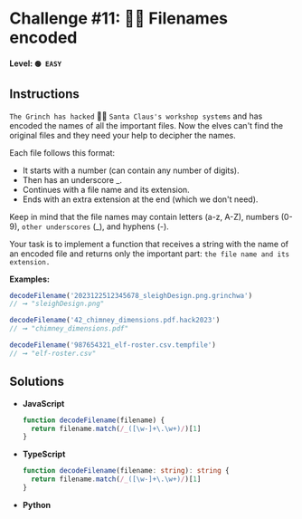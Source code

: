 # Challenge #11: 🏴‍☠️ Filenames encoded

#### Level: `🟢 EASY`

## Instructions

`The Grinch has hacked` 🏴‍☠️ `Santa Claus's workshop systems` and has encoded the names of all the important files. Now the elves can't find the original files and they need your help to decipher the names.

Each file follows this format:

- It starts with a number (can contain any number of digits).
- Then has an underscore _.
- Continues with a file name and its extension.
- Ends with an extra extension at the end (which we don't need).

Keep in mind that the file names may contain letters (a-z, A-Z), numbers (0-9), `other underscores` (_), and hyphens (-).

Your task is to implement a function that receives a string with the name of an encoded file and returns only the important part: `the file name and its extension.`

**Examples:**

```js
decodeFilename('2023122512345678_sleighDesign.png.grinchwa')
// ➞ "sleighDesign.png"

decodeFilename('42_chimney_dimensions.pdf.hack2023')
// ➞ "chimney_dimensions.pdf"

decodeFilename('987654321_elf-roster.csv.tempfile')
// ➞ "elf-roster.csv"
```

## Solutions

- **JavaScript**

  ```js
  function decodeFilename(filename) {
    return filename.match(/_([\w-]+\.\w+)/)[1]
  }
  ```

- **TypeScript**

  ```ts
  function decodeFilename(filename: string): string {
    return filename.match(/_([\w-]+\.\w+)/)[1]
  }
  ```

- **Python**

  ```py
  ```
